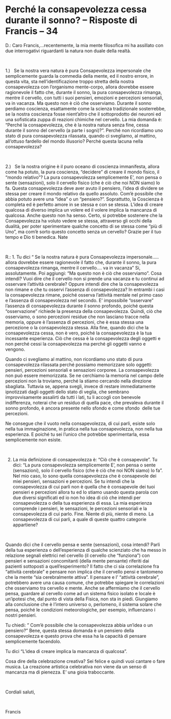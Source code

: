 # Perché la consapevolezza cessa durante il sonno? – Risposte di Francis – 34



D.: Caro Francis,&hellip;recentemente, la mia mente filosofica mi ha assillato con due interrogativi riguardanti la natura non duale della realt&agrave;.







&nbsp;









1.)
&nbsp; 
Se la nostra vera natura &egrave; pura Consapevolezza impersonale che semplicemente guarda la commedia della mente, ed il nostro errore, in questa vita, sta nell&rsquo;identificazione troppo stretta della nostra consapevolezza con l&rsquo;organismo mente-corpo, allora dovrebbe essere ragionevole il fatto che, durante il sonno, la pura consapevolezza rimanga, mentre il cervello, con tutti i suoi pensieri, emozioni e percezioni sensoriali, va in vacanza. Ma questo non &egrave; ci&ograve; che osserviamo. Durante il sonno perdiamo coscienza, esattamente come la scienza tradizionale sosterrebbe, se la nostra coscienza fosse nient&rsquo;altro che il sottoprodotto dei neuroni ed una sofisticata zuppa di reazioni chimiche nel cervello. La mia domanda &egrave;: &ldquo;Perch&eacute; la consapevolezza, che &egrave; la nostra natura senza fine, cessa durante il sonno del cervello (a parte i sogni)?&rdquo;. Perch&eacute; non ricordiamo uno stato di pura consapevolezza rilassata, quando ci svegliamo, al mattino, all&rsquo;ottuso fardello del mondo illusorio? Perch&eacute; questa lacuna nella consapevolezza?







&nbsp;









2.)
&nbsp; 
Se la nostra origine &egrave; il puro oceano di coscienza immanifesta, allora come ha potuto, la pura coscienza, &ldquo;decidere&rdquo; di creare il mondo fisico, il &ldquo;mondo relativo&rdquo;? La pura consapevolezza semplicemente E&rsquo;, non pensa o sente (sensazioni), solo il cervello fisico (che &egrave; ci&ograve; che noi NON siamo) lo fa. Questa consapevolezza deve aver avuto il pensiero, l&rsquo;idea di dividere se stessa per creare il mondo relativo da quello assoluto. Com&rsquo;&egrave; possibile che abbia potuto avere una &ldquo;idea&rdquo; o un &ldquo;pensiero?&rdquo;. Soprattutto, la Coscienza &egrave; completa ed &egrave; perfetto amore in se stessa e con se stessa. L&rsquo;idea di creare qualcosa di diverso implica un volere ed il volere implica la mancanza di qualcosa. Anche questo non ha senso. Certo, si potrebbe sostenere che la Consapevolezza ha voluto vedere se stessa, attraverso gli occhi della dualit&agrave;, per poter sperimentare qualche concetto di se stessa come &ldquo;pi&ugrave; di Uno&rdquo;, ma com&rsquo;&egrave; sorto questo concetto senza un cervello? Grazie per il tuo tempo e Dio ti benedica. Nate









&nbsp;









R.: 1. Tu dici &ldquo; Se la nostra natura &egrave; pura Consapevolezza impersonale&hellip;.. allora dovrebbe essere ragionevole il fatto che, durante il sonno, la pura consapevolezza rimanga, mentre il cervello&hellip;. va in vacanza&rdquo; Si, assolutamente. Poi aggiungi: &ldquo;Ma questo non &egrave; ci&ograve; che osserviamo&rdquo;. Cosa intendi? Vuoi dire che il cervello non si prende una vacanza e tu continui ad osservare l&rsquo;attivit&agrave; cerebrale? Oppure intendi dire che la consapevolezza non rimane e che tu osservi l&rsquo;assenza di consapevolezza? In entrambi i casi la consapevolezza rimane, poich&eacute; osserva l&rsquo;attivit&agrave; mentale nel primo caso e l&rsquo;assenza di consapevolezza nel secondo. E&rsquo; impossibile &ldquo;osservare&rdquo; l&rsquo;assenza di consapevolezza durante il sonno profondo, poich&eacute; questa &ldquo;osservazione&rdquo; richiede la presenza della consapevolezza. Quindi, ci&ograve; che osserviamo, o sono percezioni residue che non lasciano tracce nella memoria, oppure &egrave; l&rsquo;assenza di percezioni, che &egrave; essa stessa una percezione o la consapevolezza stessa. Alla fine, quando dici che la consapevolezza cessa, non &egrave; vero, poich&eacute; la consapevolezza &egrave; la tua incessante esperienza. Ci&ograve; che cessa &egrave; la consapevolezza degli oggetti e non perch&eacute; cessi la consapevolezza ma perch&eacute; gli oggetti vanno e vengono.






  






Quando ci svegliamo al mattino, non ricordiamo uno stato di pura consapevolezza rilassata perch&eacute; possiamo memorizzare solo oggetti: pensieri, percezioni sensoriali e sensazioni corporee. La consapevolezza non pu&ograve; essere memorizzata. Se ne cerchiamo la memoria nel campo delle percezioni non la troviamo, perch&eacute; la stiamo cercando nella direzione sbagliata. Tuttavia se, appena svegli, invece di restare immediatamente ipnotizzati dagli oggetti dello stato di veglia, che sembrano improvvisamente assalirti da tutti i lati, tu li accogli con benevole indifferenza, noterai che un residuo di quella pace, che prevaleva durante il sonno profondo, &egrave; ancora presente nello sfondo e come sfondo&nbsp; delle tue percezioni.






  






Ne consegue che il vuoto nella consapevolezza, di cui parli, esiste solo nella tua immaginazione, in pratica nella tua consapevolezza, non nella tua esperienza. E poich&eacute; tu sei l&rsquo;unico che potrebbe sperimentarla, essa semplicemente non esiste.







&nbsp;









2. La mia definizione di consapevolezza &egrave;: &ldquo;Ci&ograve; che &egrave; consapevole&rdquo;. Tu dici: &ldquo;La pura consapevolezza semplicemente E&rsquo;, non pensa o sente (sensazioni), solo il cervello fisico (che &egrave; ci&ograve; che noi NON siamo) lo fa&rdquo;. Nel mio caso, Io sono quella consapevolezza che &egrave; consapevole dei miei pensieri, sensazioni e percezioni. Se tu intendi che la consapevolezza di cui parli non &egrave; quella che &egrave; consapevole dei tuoi pensieri e percezioni allora tu ed Io stiamo usando questa parola con due diversi significati ed io non ho idea di ci&ograve; che intendi per consapevolezza o della tua esperienza di essa. La mia esperienza comprende i pensieri, le sensazioni, le percezioni sensoriali e la consapevolezza di cui parlo. Fine. Niente di pi&ugrave;, niente di meno. La consapevolezza di cui parli, a quale di queste quattro categorie appartiene?







&nbsp;









Quando dici che il cervello pensa e sente (sensazioni), cosa intendi? Parli della tua esperienza o dell&rsquo;esperienza di qualche scienziato che ha messo in relazione segnali elettrici nel cervello (il cervello che &ldquo;funziona&rdquo;) con pensieri e sensazioni concomitanti (della mente pensante) riferiti dai pazienti sottoposti a quell&rsquo;esperimento? Il fatto che ci sia correlazione fra &ldquo;attivit&agrave; cerebrale&rdquo; e pensare non implica che il cervello pensi e tantomeno che la mente &ldquo;sia cerebralmente attiva&rdquo;. Il pensare e l&rsquo; &ldquo;attivit&agrave; cerebrale&rdquo;, potrebbero avere una causa comune, che potrebbe spiegare le correlazioni che osserviamo tra cervello e mente. Anche se affermiamo che il cervello pensa, guardare al cervello come ad un sistema fisico isolato e locale &egrave; un&rsquo;ipotesi che, dal punto di vista della Fisica, non sta in piedi. Giungiamo alla conclusione che &egrave; l&rsquo;intero universo o, perlomeno, il sistema solare che pensa, poich&eacute; le condizioni meteorologiche, per esempio, influenzano i nostri pensieri.






  






Tu chiedi: &rdquo; Com&rsquo;&egrave; possibile che la consapevolezza abbia un&rsquo;idea o un pensiero?&rdquo; Bene, questa stessa domanda &egrave; un pensiero della consapevolezza e questo prova che essa ha la capacit&agrave; di pensare semplicemente facendolo.






  






Tu dici &ldquo;L&rsquo;idea di creare implica la mancanza di qualcosa&rdquo;.









Cosa dire della celebrazione creativa? Sei felice e quindi vuoi cantare o fare musica. La creazione artistica celebrativa non viene da un senso di mancanza ma di pienezza. E&rsquo; una gioia traboccante.







&nbsp;









Cordiali saluti,







&nbsp;









Francis












